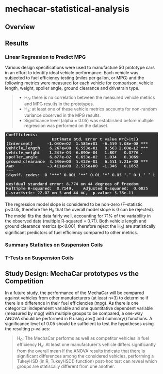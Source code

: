 # mechacar-statistical-analysis

## Overview

## Results

### Linear Regression to Predict MPG
Various design specifications were used to manufacture 50 prototype cars in an effort to identify ideal vehicle performance. Each vehicle was subjected to fuel efficiency testing (miles per gallon, or MPG) and the following metrics were measured for each vehicle for comparison: vehicle length, weight, spoiler angle, ground clearance and drivetrain type. 

> * H<sub>0</sub>: there is no correlation between the measured vehicle metrics and MPG results in the prototypes.
> * H<sub>a</sub>: at least one of these vehicle metrics accounts for non-random variance observed in the MPG results. 
> * Significance level (alpha = 0.05) was established before multiple regression was performed on the dataset.

![mpg_summary](/Images/linear_regression_mpg.png)

The regression model slope is considered to be non-zero (F-statistic p<0.05, therefore the H<sub>0</sub> that the overall model slope is 0 can be rejected). The model fits the data fairly well, accounting for 71% of the variability in the observed data (multiple R-squared = 0.71). Both vehicle length and ground clearance metrics (p<0.001, therefore reject the H<sub>0</sub>) are statistically significant predictors of fuel efficiency compared to other metrics.

### Summary Statistics on Suspension Coils


### T-Tests on Suspension Coils


## Study Design: MechaCar prototypes vs the Competition
In a future study, the performance of the MechaCar will be compared against vehicles from other manufacturers (at least n=3) to determine if there is a difference in their fuel efficiencies (mpg). As there is one categorical independent variable and one quantitative dependent variable (measured by mpg) with multiple groups to be compared, a one-way ANOVA should be performed in R using aov() and summary() functions. A significance level of 0.05 should be sufficient to test the hypotheses using the resulting p-values:
> H<sub>0</sub>: The MechaCar performs as well as competitor vehicles in fuel efficiency
> H<sub>a</sub>: At least one manufacturer's vehicle differs significantly from the overall mean
If the ANOVA results indicate that there is significant differences among the considered vehicles, performing a TukeyHSD (in R, TukeyHSD() function) post-hoc test can reveal which groups are statiscally different from one another.
